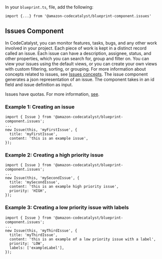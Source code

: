 In your `blueprint.ts`, file, add the following:
```
import {...} from '@amazon-codecatalyst/blueprint-component.issues'
```

## Issues Component

In CodeCatalyst, you can monitor features, tasks, bugs, and any other work involved in your project. Each piece of work is kept in a distinct record
called an issue. Each issue can have a description, assignee, status, and other properties, which you can search for, group and filter on. You can
view your issues using the default views, or you can create your own views with custom filtering, sorting, or grouping. For more information about
concepts related to issues, see [Issues concepts](https://docs.aws.amazon.com/codecatalyst/latest/userguide/issues-concepts.html). The issue component
generates a json representation of an issue. The component takes in an id field and issue definition as input.

Issues have quotas. For more information, [see](https://docs.aws.amazon.com/codecatalyst/latest/userguide/issues-quotas.html).

### Example 1: Creating an issue

```
import { Issue } from '@amazon-codecatalyst/blueprint-component.issues';
...
new Issue(this, 'myFirstIssue', {
  title: 'myFirstIssue',
  content: 'this is an example issue',
});
```

### Example 2: Creating a high priority issue

```
import { Issue } from '@amazon-codecatalyst/blueprint-component.issues';
...
new Issue(this, 'mySecondIssue', {
  title: 'mySecondIssue',
  content: 'this is an example high priority issue',
  priority: 'HIGH',
});
```

### Example 3: Creating a low priority issue with labels

```
import { Issue } from '@amazon-codecatalyst/blueprint-component.issues';
...
new Issue(this, 'myThirdIssue', {
  title: 'myThirdIssue',
  content: 'this is an example of a low priority issue with a label',
  priority: 'LOW',
  labels: ['exampleLabel'],
});
```
